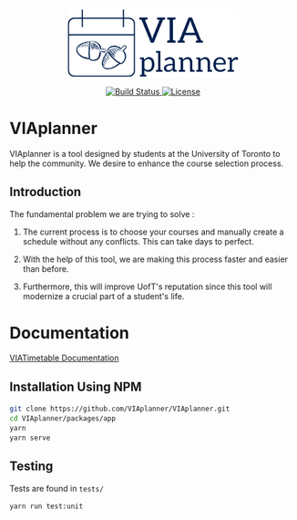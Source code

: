 <p align="center">
  <a href="https://docs.viaplanner.ca/" target="_blank">
    <img alt="VIAplanner" width="300" src="./VIA-Planner-Blue.png">
  </a>
</p>

<p align="center"> 
   <a href="https://app.netlify.com/sites/viatimetable/deploys">
    <img alt="Build Status" src="https://api.netlify.com/api/v1/badges/3b870967-d243-450c-8672-3add3187a16f/deploy-status">
  </a>
  <a href="https://github.com/VIAplanner/VIAplanner/blob/master/LICENSE">
    <img alt="License" src="https://img.shields.io/badge/license-GPL-green?style=flat">
  </a>
</p>


# VIAplanner

VIAplanner is a tool designed by students at the University of Toronto to help the community. We desire to enhance the course selection process.

## Introduction

The fundamental problem we are trying to solve :
1. The current process is to choose your courses and manually create a schedule without any conflicts. This can take days to perfect.

2. With the help of this tool, we are making this process faster and easier than before.

3. Furthermore, this will improve UofT's reputation since this tool will modernize a crucial part of a student's life.

# Documentation
[VIATimetable Documentation](https://docs.viaplanner.ca)

## Installation Using NPM

```sh
git clone https://github.com/VIAplanner/VIAplanner.git
cd VIAplanner/packages/app
yarn
yarn serve
```

## Testing

Tests are found in `tests/`

```sh
yarn run test:unit
```
